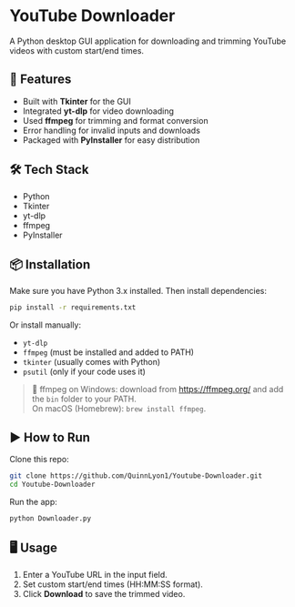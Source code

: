# YouTube Downloader

A Python desktop GUI application for downloading and trimming YouTube videos with custom start/end times.

## 🚀 Features
- Built with **Tkinter** for the GUI
- Integrated **yt-dlp** for video downloading
- Used **ffmpeg** for trimming and format conversion
- Error handling for invalid inputs and downloads
- Packaged with **PyInstaller** for easy distribution

## 🛠️ Tech Stack
- Python
- Tkinter
- yt-dlp
- ffmpeg
- PyInstaller

## 📦 Installation
Make sure you have Python 3.x installed. Then install dependencies:

```bash
pip install -r requirements.txt
```

Or install manually:
- `yt-dlp`
- `ffmpeg` (must be installed and added to PATH)
- `tkinter` (usually comes with Python)
- `psutil` (only if your code uses it)

> 🔎 ffmpeg on Windows: download from https://ffmpeg.org/ and add the `bin` folder to your PATH.  
> On macOS (Homebrew): `brew install ffmpeg`.

## ▶️ How to Run
Clone this repo:

```bash
git clone https://github.com/QuinnLyon1/Youtube-Downloader.git
cd Youtube-Downloader
```

Run the app:

```bash
python Downloader.py
```

## 🖥️ Usage
1. Enter a YouTube URL in the input field.  
2. Set custom start/end times (HH:MM:SS format).  
3. Click **Download** to save the trimmed video.
